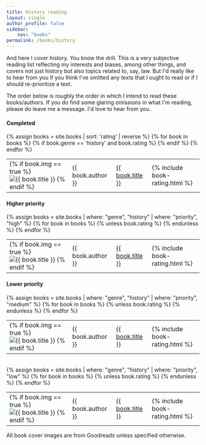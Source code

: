 ```yaml
---
title: History reading
layout: single
author_profile: false
sidebar:
    nav: "books"
permalink: /books/history
---
```


And here I cover history.  You know the drill.  This is a very subjective reading list reflecting my interests and biases, among other things, and covers not just history but also topics related to, say, law.  But I'd really like to hear from you if you think I've omitted any texts that I ought to read or if I should re-prioritize a text.

The order below is roughly the order in which I intend to read these books/authors.  If you do find some glaring omissions in what I'm reading, please do leave me a message.  I'd love to hear from you.

#### Completed
<div>
    <table cellspacing="0">
        {% assign books = site.books | sort: 'rating' | reverse %}
        {% for book in books %}
            {% if book.genre == 'history' and book.rating %}
            <tr>
                <td>{% if book.img == true %}
                    <img class="book-small-img" src="{{ site.url }}/assets/images/books/{{ book.slug }}-small.jpg" alt="{{ book.title }}" />
                    {% endif %}
                </td>
                <td>{{ book.author }}</td>
                <td><a href='{{ book.url }}'>{{ book.title }}</a></td>
                <td>{% include book-rating.html %}</td>
            </tr>
            {% endif %}
        {% endfor %}
    </table>
</div>

#### Higher priority
<div>
    <table cellspacing="0">
        {% assign books = site.books | where: "genre", "history" | where: "priority", "high" %}
        {% for book in books %}
            {% unless book.rating %}
            <tr>
                <td>{% if book.img == true %}
                    <img class="book-small-img" src="{{ site.url }}/assets/images/books/{{ book.slug }}-small.jpg" alt="{{ book.title }}" />
                    {% endif %}
                </td>
                <td>{{ book.author }}</td>
                <td><a href='{{ book.url }}'>{{ book.title }}</a></td>
                <td>{% include book-rating.html %}</td>
            </tr>
            {% endunless %}
        {% endfor %}
    </table>
</div>

#### Lower priority
<div>
    <table cellspacing="0">
        {% assign books = site.books | where: "genre", "history" | where: "priority", "medium" %}
        {% for book in books %}
            {% unless book.rating %}
            <tr>
                <td>{% if book.img == true %}
                    <img class="book-small-img" src="{{ site.url }}/assets/images/books/{{ book.slug }}-small.jpg" alt="{{ book.title }}" />
                    {% endif %}
                </td>
                <td>{{ book.author }}</td>
                <td><a href='{{ book.url }}'>{{ book.title }}</a></td>
                <td>{% include book-rating.html %}</td>
            </tr>
            {% endunless %}
        {% endfor %}
    </table>
</div>

<br>

<div>
    <table cellspacing="0">
        {% assign books = site.books | where: "genre", "history" | where: "priority", "low" %}
        {% for book in books %}
            {% unless book.rating %}
            <tr>
                <td>{% if book.img == true %}
                    <img class="book-small-img" src="{{ site.url }}/assets/images/books/{{ book.slug }}-small.jpg" alt="{{ book.title }}" />
                    {% endif %}
                </td>
                <td>{{ book.author }}</td>
                <td><a href='{{ book.url }}'>{{ book.title }}</a></td>
                <td>{% include book-rating.html %}</td>
            </tr>
            {% endunless %}
        {% endfor %}
    </table>
</div>

<div class="page-bottom">
    <p>All book cover images are from Goodreads unless specified otherwise.</p>
</div>